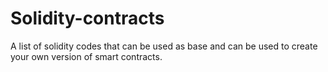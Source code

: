 # Solidity-contracts
A list of solidity codes that can be used as base and can be used to create your own version of smart contracts. 

